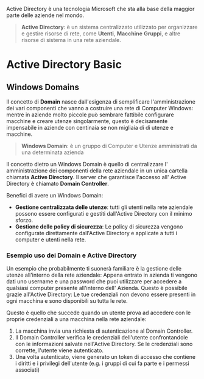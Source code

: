 Active Directory è una tecnologia Microsoft che sta alla base della maggior parte delle aziende nel mondo. 

> **Active Directory**: è un sistema centralizzato utilizzato per organizzare e gestire risorse di rete, come **Utenti**, **Macchine** **Gruppi**, e altre risorse di sistema in una rete aziendale. 

# Active Directory Basic
## Windows Domains
Il concetto di **Domain** nasce dall'esigenza di semplificare l'amministrazione dei vari componenti che vanno a costruire una rete di Computer Windows:
mentre in aziende molto piccole può sembrare fattibile configurare macchine  e creare utenze singolarmente, questo è decisamente impensabile in aziende con centinaia se non migliaia di di utenze e macchine.

> **Windows Domain**: è un gruppo di Computer e Utenze amministrati da una determinata azienda

Il concetto dietro un Windows Domain è quello di centralizzare l' amministrazione dei componenti della rete aziendale in un unica cartella chiamata **Active Directory**. 
Il server che garantisce l'accesso all' Active Directory è chiamato **Domain Controller**.

Benefici di avere un Windows Domain:
- **Gestione centralizzata delle utenze**: tutti gli utenti nella rete aziendale possono essere configurati e gestiti dall'Active Directory con il minimo sforzo.
- **Gestione delle policy di sicurezza**: Le policy di sicurezza vengono configurate direttamente dall'Active Directory e applicate a tutti i computer e utenti nella rete.
### Esempio uso dei Domain e Active Directory
Un esempio che probabilmente ti suonerà familiare è la gestione delle utenze all'interno della rete aziendale: Appena entrato in azienda ti vengono dati uno username e una password che puoi utilizzare per accedere a qualsiasi computer presente all'interno dell' Azienda. 
Questo è possibile grazie all'Active Directory: Le tue credenziali non devono essere presenti in ogni macchina e sono disponibili su tutta le rete. 

Questo è quello che succede quando un utente prova ad accedere con le proprie credenziali a una macchina nella rete aziendale:
1. La macchina invia una richiesta di autenticazione al Domain Controller.
2. Il Domain Controller verifica le credenziali dell'utente confrontandole con le informazioni salvate nell'Active Directory. Se le credenziali sono corrette, l'utente viene autenticato.
3. Una volta autenticato, viene generato un token di accesso che contiene i diritti e i privilegi dell'utente (e.g. i gruppi di cui fa parte e i permessi associati)

